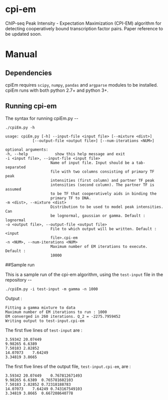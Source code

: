 # cpi-em
ChIP-seq Peak Intensity - Expectation Maximization (CPI-EM) algorithm for detecting cooperatively bound transcription factor pairs. Paper reference to be updated soon. 

# Manual
## Dependencies

cpiEm requires ```scipy```, ```numpy```, ```pandas``` and ```argparse``` modules to be installed. cpiEm runs with both python 2.7+ and python 3+. 

## Running cpi-em

The syntax for running cpiEm.py -- 

    ./cpiEm.py -h

    usage: cpiEm.py [-h] --input-file <input file> [--mixture <dist>]
                [--output-file <output file>] [--num-iterations <NUM>]

    optional arguments:
    -h, --help            show this help message and exit
    -i <input file>, --input-file <input file>
                        Name of input file. Input should be a tab-separated
                        file with two columns consisting of primary TF peak
                        intensities (first column) and partner TF peak
                        intensities (second column). The partner TF is assumed
                        to be TF that cooperatively aids in binding the
                        primary TF to DNA.
    -m <dist>, --mixture <dist>
                        Distribution to be used to model peak intensities. Can
                        be lognormal, gaussian or gamma. Default : lognormal
    -o <output file>, --output-file <output file>
                        File to which output will be written. Default : <input
                        file>.cpi-em
    -n <NUM>, --num-iterations <NUM>
                        Maximum number of EM iterations to execute. Default :
                        10000

##Sample run 

This is a sample run of the cpi-em algorithm, using the `test-input` file in the repository -- 

    ./cpiEm.py -i test-input -m gamma -n 1000
    
Output :     

    Fitting a gamma mixture to data
    Maximum number of EM iterations to run : 1000
    EM converged in 260 iterations. Q_2 = -2275.7959452
    Writing output to test-input.cpi-em
    
The first five lines of `test-input` are :
 
    3.59342	20.07449
    9.98265	6.6389
    7.50183	2.82852
    14.07073	7.64249
    3.34819	3.8665
    
The first five lines of the output file, `test-input.cpi-em`, are : 

    3.59342	20.07449	0.767812671493
    9.98265	6.6389	0.765781602103
    7.50183	2.82852	0.72318188783
    14.07073	7.64249	0.743167549103
    3.34819	3.8665	0.667208640778


